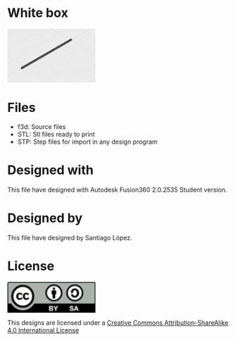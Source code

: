 # White box
<img src="shelf.png" width="200" align = "center">

# Files
* f3d: Source files
* STL: Stl files ready to print
* STP: Step files for import in any design program

# Designed with
This file have designed with Autodesk Fusion360 2.0.2535 Student version.
# Designed by
This file have designed by Santiago López.

# License
<img src="../by-sa.png" width="200" align = "center">

This designs are licensed under a [Creative Commons Attribution-ShareAlike 4.0 International License](http://creativecommons.org/licenses/by-sa/4.0/)
